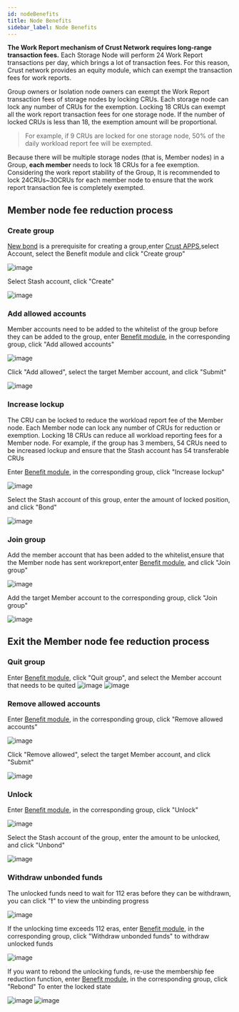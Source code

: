 ```yaml
---
id: nodeBenefits
title: Node Benefits
sidebar_label: Node Benefits
---
```


**The Work Report mechanism of Crust Network requires long-range transaction fees.** Each Storage Node will perform 24 Work Report transactions per day, which brings a lot of transaction fees. For this reason, Crust network provides an equity module, which can exempt the transaction fees for work reports.

Group owners or Isolation node owners can exempt the Work Report transaction fees of storage nodes by locking CRUs. Each storage node can lock any number of CRUs for the exemption. Locking 18 CRUs can exempt all the work report transaction fees for one storage node. If the number of locked CRUs is less than 18, the exemption amount will be proportional.

>For example, if 9 CRUs are locked for one storage node, 50% of the daily workload report fee will be exempted.

Because there will be multiple storage nodes (that is, Member nodes) in a Group, **each member** needs to lock 18 CRUs for a fee exemption. Considering the work report stability of the Group, It is recommended to lock 24CRUs~30CRUs for each member node to ensure that the work report transaction fee is completely exempted.

## Member node fee reduction process

### Create group

[New bond](new-bond.md) is a prerequisite for creating a group,enter [Crust APPS](https://apps.crust.network),select Account, select the Benefit module and click "Create group"

![image](assets/benefits/creategroup1.png)

Select Stash account, click "Create"

![image](assets/benefits/creategroup2.png)

### Add allowed accounts

Member accounts need to be added to the whitelist of the group before they can be added to the group, enter [Benefit module](https://apps.crust.network/#/benefit), in the corresponding group, click "Add allowed accounts"

![image](assets/benefits/addallowaccount1.png)

Click "Add allowed", select the target Member account, and click "Submit"

![image](assets/benefits/addallowaccount2.png)

### Increase lockup

The CRU can be locked to reduce the workload report fee of the Member node. Each Member node can lock any number of CRUs for reduction or exemption. Locking 18 CRUs can reduce all workload reporting fees for a Member node. For example, if the group has 3 members, 54 CRUs need to be increased lockup and ensure that the Stash account has 54 transferable CRUs

Enter [Benefit module](https://apps.crust.network/#/benefit), in the corresponding group, click "Increase lockup"

![image](assets/benefits/increaselockup1.png)

Select the Stash account of this group, enter the amount of locked position, and click "Bond"

![image](assets/benefits/increaselockup2.png)

### Join group

Add the member account that has been added to the whitelist,ensure that the Member node has sent workreport,enter [Benefit module](https://apps.crust.network/#/benefit), and click "Join group"

![image](assets/benefits/joingroup1.png)

Add the target Member account to the corresponding group, click "Join group"

![image](assets/benefits/joingroup2.png)


## Exit the Member node fee reduction process

### Quit group

Enter [Benefit module](https://apps.crust.network/#/benefit), click "Quit group", and select the Member account that needs to be quited
![image](assets/benefits/quitgroup1.png)
![image](assets/benefits/quitgroup2.png)

### Remove allowed accounts

Enter [Benefit module](https://apps.crust.network/#/benefit), in the corresponding group, click "Remove allowed accounts"

![image](assets/benefits/removeallowaccount1.png)

Click "Remove allowed", select the target Member account, and click "Submit"

![image](assets/benefits/removeallowaccount2.png)

### Unlock

Enter [Benefit module](https://apps.crust.network/#/benefit), in the corresponding group, click "Unlock"

![image](assets/benefits/unbond1.png)

Select the Stash account of the group, enter the amount to be unlocked, and click "Unbond"

![image](assets/benefits/unbond2.png)

### Withdraw unbonded funds

The unlocked funds need to wait for 112 eras before they can be withdrawn, you can click "**!**" to view the unbinding progress

![image](assets/benefits/unlocking.png)

If the unlocking time exceeds 112 eras, enter [Benefit module](https://apps.crust.network/#/benefit), in the corresponding group, click "Withdraw unbonded funds" to withdraw unlocked funds

![image](assets/benefits/withdraw.png)

If you want to rebond the unlocking funds, re-use the membership fee reduction function, enter [Benefit module](https://apps.crust.network/#/benefit), in the corresponding group, click "Rebond" To enter the locked state

![image](assets/benefits/rebond1.png)
![image](assets/benefits/rebond2.png)
